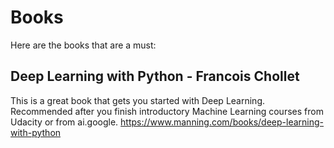 # Books
Here are the books that are a must:
## Deep Learning with Python - Francois Chollet
This is a great book that gets you started with Deep Learning. Recommended after you finish introductory Machine Learning courses from Udacity or from ai.google.
https://www.manning.com/books/deep-learning-with-python
